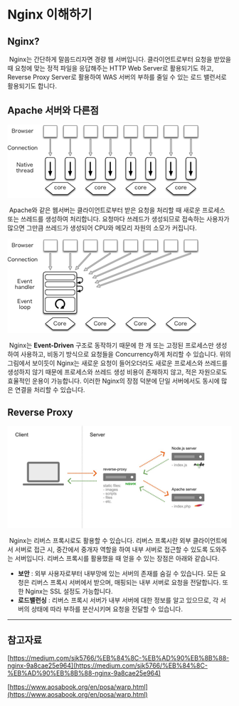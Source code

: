 # Nginx 이해하기

## Nginx?

 Nginx는 간단하게 말씀드리자면 경량 웹 서버입니다. 클라이언트로부터 요청을 받았을 때 요청에 맞는 정적 파일을 응답해주는 HTTP Web Server로 활용되기도 하고, Reverse Proxy Server로 활용하여 WAS 서버의 부하를 줄일 수 있는 로드 밸런서로 활용되기도 합니다.

## Apache 서버와 다른점

![Apache](./images/apache.png)

 Apache와 같은 웹서버는 클라이언트로부터 받은 요청을 처리할 때 새로운 프로세스 또는 쓰레드를 생성하여 처리합니다. 요청마다 쓰레드가 생성되므로 접속하는 사용자가 많으면 그만큼 쓰레드가 생성되어 CPU와 메모리 자원의 소모가 커집니다.

![Nginx](./images/nginx.png)

 Nginx는 **Event-Driven** 구조로 동작하기 때문에 한 개 또는 고정된 프로세스만 생성하여 사용하고, 비동기 방식으로 요청들을 Concurrency하게 처리할 수 있습니다. 위의 그림에서 보이듯이 Nginx는 새로운 요청이 들어오더라도 새로운 프로세스와 쓰레드를 생성하지 않기 때문에 프로세스와 쓰레드 생성 비용이 존재하지 않고, 적은 자원으로도 효율적인 운용이 가능합니다. 이러한 Nginx의 장점 덕분에 단일 서버에서도 동시에 많은 연결을 처리할 수 있습니다.

## Reverse Proxy

![Reverse Proxy](./images/reverse_proxy.jpg)

 Nginx는 리버스 프록시로도 활용할 수 있습니다. 리버스 프록시란 외부 클라이언트에서 서버로 접근 시, 중간에서 중개자 역할을 하여 내부 서버로 접근할 수 있도록 도와주는 서버입니다. 리버스 프록시를 활용했을 때 얻을 수 있는 장점은 아래와 같습니다.

-   **보안** : 외부 사용자로부터 내부망에 있는 서버의 존재를 숨길 수 있습니다. 모든 요청은 리버스 프록시 서버에서 받으며, 매핑되는 내부 서버로 요청을 전달합니다. 또한 Nginx는 SSL 설정도 가능합니다.
-   **로드밸런싱** : 리버스 프록시 서버가 내부 서버에 대한 정보를 알고 있으므로, 각 서버의 상태에 따라 부하를 분산시키며 요청을 전달할 수 있습니다.

---

## 참고자료

[https://medium.com/sjk5766/%EB%84%8C-%EB%AD%90%EB%8B%88-nginx-9a8cae25e964](https://medium.com/sjk5766/%EB%84%8C-%EB%AD%90%EB%8B%88-nginx-9a8cae25e964)

[https://www.aosabook.org/en/posa/warp.html](https://www.aosabook.org/en/posa/warp.html)
